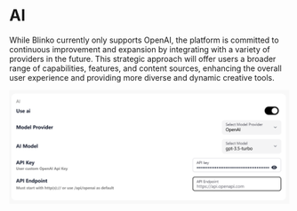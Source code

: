 # AI

While Blinko currently only supports OpenAI, the platform is committed to continuous improvement and expansion by integrating with a variety of providers in the future. This strategic approach will offer users a broader range of capabilities, features, and content sources, enhancing the overall user experience and providing more diverse and dynamic creative tools.

![](/public/advanced-settings/ai-setting.png)
